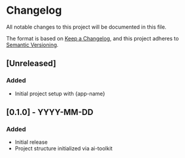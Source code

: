 # Changelog

All notable changes to this project will be documented in this file.

The format is based on [Keep a Changelog](https://keepachangelog.com/en/1.0.0/), and this project adheres to [Semantic Versioning](https://semver.org/spec/v2.0.0.html).

## [Unreleased]

### Added

- Initial project setup with {app-name}

## [0.1.0] - YYYY-MM-DD

### Added

- Initial release
- Project structure initialized via ai-toolkit
